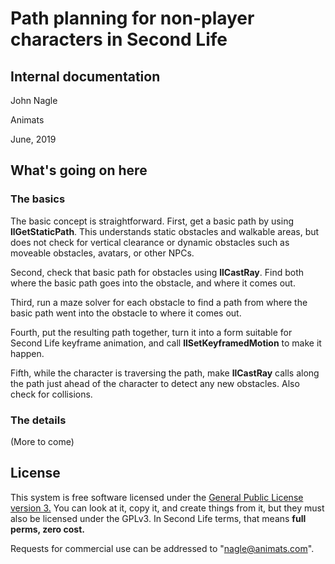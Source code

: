 # Path planning for non-player characters in Second Life

## Internal documentation

John Nagle

Animats

June, 2019


## What's going on here

### The basics
The basic concept is straightforward. First, get a basic path by using **llGetStaticPath**. 
This understands static obstacles and walkable areas, but does not check for vertical clearance or dynamic obstacles such
as moveable obstacles, avatars, or other NPCs. 

Second, check that basic path for obstacles using **llCastRay**. Find both where the basic path goes into the obstacle, and where it comes out.

Third, run a maze solver for each obstacle to find a path from where the basic path went into the obstacle to where it comes out.

Fourth, put the resulting path together, turn it into a form suitable for Second Life keyframe animation, and call **llSetKeyframedMotion** to
make it happen.

Fifth, while the character is traversing the path, make **llCastRay** calls along the path just ahead of the character to detect any new obstacles.
Also check for collisions.

### The details

(More to come)

## License

This system is free software licensed under the [General Public License version 3.](https://www.gnu.org/licenses/gpl-3.0.en.html)
You can look at it, copy it, and create things from it, but they must also be licensed under the GPLv3. 
In Second Life terms, that means **full perms, zero cost.**

Requests for commercial use can be addressed to "nagle@animats.com".












